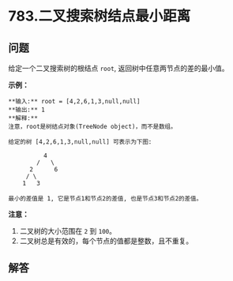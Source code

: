 # 783.二叉搜索树结点最小距离

## 问题

给定一个二叉搜索树的根结点 `root`, 返回树中任意两节点的差的最小值。

**示例：**

```
**输入:** root = [4,2,6,1,3,null,null]
**输出:** 1
**解释:**
注意，root是树结点对象(TreeNode object)，而不是数组。

给定的树 [4,2,6,1,3,null,null] 可表示为下图:

          4
        /   \
      2      6
     / \    
    1   3  

最小的差值是 1, 它是节点1和节点2的差值, 也是节点3和节点2的差值。
```

**注意：**

1. 二叉树的大小范围在 `2` 到 `100`。
2. 二叉树总是有效的，每个节点的值都是整数，且不重复。



## 解答

